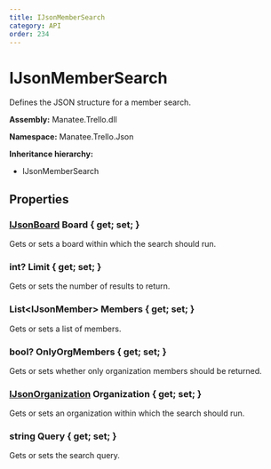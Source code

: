 ```yaml
---
title: IJsonMemberSearch
category: API
order: 234
---
```


# IJsonMemberSearch

Defines the JSON structure for a member search.

**Assembly:** Manatee.Trello.dll

**Namespace:** Manatee.Trello.Json

**Inheritance hierarchy:**

- IJsonMemberSearch

## Properties

### [IJsonBoard](IJsonBoard#ijsonboard) Board { get; set; }

Gets or sets a board within which the search should run.

### int? Limit { get; set; }

Gets or sets the number of results to return.

### List&lt;IJsonMember&gt; Members { get; set; }

Gets or sets a list of members.

### bool? OnlyOrgMembers { get; set; }

Gets or sets whether only organization members should be returned.

### [IJsonOrganization](IJsonOrganization#ijsonorganization) Organization { get; set; }

Gets or sets an organization within which the search should run.

### string Query { get; set; }

Gets or sets the search query.


